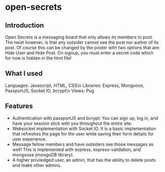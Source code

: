 # open-secrets

## Introduction

Open Secrets is a messaging board that only allows its members to post. The twist however, is that any outsider cannot see the post nor author of its post.
Of course this can be changed by the poster with two options that are: Hide User and Hide Post.
On signup, you must enter a secret code which for now is hidden in the html file!

## What I used
Languages: Javascript, HTML, CSS\n
Libraries: Express, Mongoose, PassportJS, Socket.IO, bcrypt\n
Views: Pug

## Features
- Authentication with passportJS and bcrypt: You can sign up, log in, and have your session stick with you throughout the entire site.
- Websocket implementation with Socket.IO. It is a basic implementation that refreshes the page for the user while saving their form details for user experience.
- Message fellow members and have outsiders see those messages as well! This is implemented with express, express-validation, and mongoose (mongoDB library).
- A higher priviledged user, an admin, that has the ability to delete posts and make other admins.